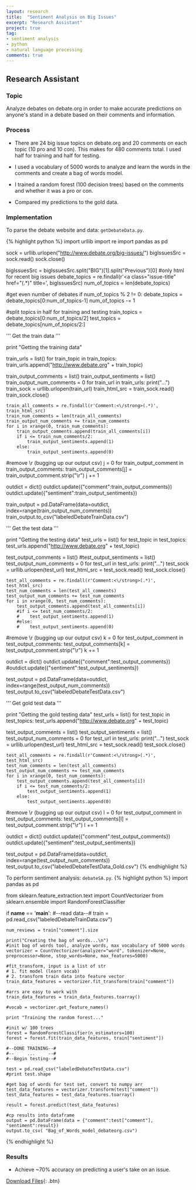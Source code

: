 ```yaml
---
layout: research
title:  "Sentiment Analysis on Big Issues"
excerpt: "Research Assistant"
project: true
tag:
- sentiment analysis
- python
- natural language processing
comments: true
---
```


## Research Assistant

### Topic

Analyze debates on debate.org in order to make accurate predictions on anyone's stand in a debate based on their comments and information.

### Process

* There are 24 big issue topics on debate.org and 20 comments on each topic (10 pro and 10 con). This makes for 480 comments total. I used half for training and half for testing.

* I used a vocabulary of 5000 words to analyze and learn the words in the comments and create a bag of words model.

* I trained a random forest (100 decision trees) based on the comments and whether it was a pro or con.

* Compared my predictions to the gold data.

### Implementation

To parse the debate website and data: `getDebateData.py`.

{% highlight python %}
import urllib
import re
import pandas as pd

sock = urllib.urlopen("http://www.debate.org/big-issues/")
bigIssuesSrc = sock.read()
sock.close()

bigIssuesSrc = bigIssuesSrc.split("BIG")[1].split("Previous")[0] #only html for recent big issues
debate_topics = re.findall(r'<a class="issue-title" href="(.*)" title=', bigIssuesSrc)
num_of_topics = len(debate_topics)

#get even number of debates
if num_of_topics % 2 != 0:
    debate_topics = debate_topics[0:num_of_topics-1]
    num_of_topics -= 1

#split topics in half for training and testing
train_topics = debate_topics[0:num_of_topics/2]
test_topics = debate_topics[num_of_topics/2:]

'''
Get the train data
'''

print "Getting the training data"

train_urls = list()
for train_topic in train_topics:
    train_urls.append("http://www.debate.org" + train_topic)

train_output_comments = list()
train_output_sentiments = list()
train_output_num_comments = 0
for train_url in train_urls:
    print("...")
    train_sock = urllib.urlopen(train_url)
    train_html_src = train_sock.read()
    train_sock.close()

    train_all_comments = re.findall(r'Comment:<\/strong>(.*)', train_html_src)
    train_num_comments = len(train_all_comments)
    train_output_num_comments += train_num_comments
    for i in xrange(0, train_num_comments):
        train_output_comments.append(train_all_comments[i])
        if i <= train_num_comments/2:
            train_output_sentiments.append(1)
        else:
            train_output_sentiments.append(0)

#remove \r (bugging up our output csv)
j = 0
for train_output_comment in train_output_comments:
    train_output_comments[j] = train_output_comment.strip("\r")
    j += 1

outdict = dict()
outdict.update({"comment":train_output_comments})
outdict.update({"sentiment":train_output_sentiments})

train_output = pd.DataFrame(data=outdict, index=range(train_output_num_comments))
train_output.to_csv("labeledDebateTrainData.csv")

'''
Get the test data
'''

print "Getting the testing data"
test_urls = list()
for test_topic in test_topics:
    test_urls.append("http://www.debate.org" + test_topic)

test_output_comments = list()
#test_output_sentiments = list()
test_output_num_comments = 0
for test_url in test_urls:
    print("...")
    test_sock = urllib.urlopen(test_url)
    test_html_src = test_sock.read()
    test_sock.close()

    test_all_comments = re.findall(r'Comment:<\/strong>(.*)', test_html_src)
    test_num_comments = len(test_all_comments)
    test_output_num_comments += test_num_comments
    for i in xrange(0, test_num_comments):
        test_output_comments.append(test_all_comments[i])
        #if i <= test_num_comments/2:
        #    test_output_sentiments.append(1)
        #else:
        #    test_output_sentiments.append(0)

#remove \r (bugging up our output csv)
k = 0
for test_output_comment in test_output_comments:
    test_output_comments[k] = test_output_comment.strip("\r")
    k += 1

outdict = dict()
outdict.update({"comment":test_output_comments})
#outdict.update({"sentiment":test_output_sentiments})

test_output = pd.DataFrame(data=outdict, index=range(test_output_num_comments))
test_output.to_csv("labeledDebateTestData.csv")

'''
Get gold test data
'''

print "Getting the gold testing data"
test_urls = list()
for test_topic in test_topics:
    test_urls.append("http://www.debate.org" + test_topic)

test_output_comments = list()
test_output_sentiments = list()
test_output_num_comments = 0
for test_url in test_urls:
    print("...")
    test_sock = urllib.urlopen(test_url)
    test_html_src = test_sock.read()
    test_sock.close()

    test_all_comments = re.findall(r'Comment:<\/strong>(.*)', test_html_src)
    test_num_comments = len(test_all_comments)
    test_output_num_comments += test_num_comments
    for i in xrange(0, test_num_comments):
        test_output_comments.append(test_all_comments[i])
        if i <= test_num_comments/2:
            test_output_sentiments.append(1)
        else:
            test_output_sentiments.append(0)

#remove \r (bugging up our output csv)
l = 0
for test_output_comment in test_output_comments:
    test_output_comments[l] = test_output_comment.strip("\r")
    l += 1

outdict = dict()
outdict.update({"comment":test_output_comments})
outdict.update({"sentiment":test_output_sentiments})

test_output = pd.DataFrame(data=outdict, index=range(test_output_num_comments))
test_output.to_csv("labeledDebateTestData_Gold.csv")
{% endhighlight %}


To perform sentiment analysis: `debateSA.py`.
{% highlight python %}
import pandas as pd

from sklearn.feature_extraction.text import CountVectorizer
from sklearn.ensemble import RandomForestClassifier

if __name__ == '__main__':
    #--read data--#
    train = pd.read_csv("labeledDebateTrainData.csv")

    num_reviews = train["comment"].size

    print("Creating the bag of words...\n")
    #init bag of words tool, analyze words, max vocabulary of 5000 words
    vectorizer = CountVectorizer(analyzer="word", tokenizer=None, preprocessor=None, stop_words=None, max_features=5000)

    #fit_transform, input is a list of str
    # 1. fit model (learn vocab)
    # 2. transform train data into feature vector
    train_data_features = vectorizer.fit_transform(train["comment"])

    #arrs are easy to work with
    train_data_features = train_data_features.toarray()

    #vocab = vectorizer.get_feature_names()

    print "Training the random forest..."

    #init w/ 100 trees
    forest = RandomForestClassifier(n_estimators=100)
    forest = forest.fit(train_data_features, train["sentiment"])

    #--DONE TRAINING--#
    #--     ...     --#
    #--Begin testing--#

    test = pd.read_csv("labeledDebateTestData.csv")
    #print test.shape

    #get bag of words for test set, convert to numpy arr
    test_data_features = vectorizer.transform(test["comment"])
    test_data_features = test_data_features.toarray()

    result = forest.predict(test_data_features)

    #cp results into dataframe
    output = pd.DataFrame(data = {"comment":test["comment"], "sentiment":result})
    output.to_csv( "Bag_of_Words_model_debateorg.csv")
{% endhighlight %}





### Results

* Achieve ~70% accuracy on predicting a user's take on an issue.

[Download Files](/assets/img/research/files.zip){: .btn}



<!-----
layout: post
title:  "A Post with a Video"
date:   2016-03-15
excerpt: "Custom written post descriptions are the way to go... if you're not lazy."
project: true
tag:
- sample
- post
- video
comments: true
----->

<!--<iframe width="560" height="315" src="//www.youtube.com/embed/SU3kYxJmWuQ" frameborder="0"> </iframe>

Video embeds are responsive and scale with the width of the main content block with the help of [FitVids](http://fitvidsjs.com/).

Not sure if this only effects Kramdown or if it's an issue with Markdown in general. But adding YouTube video embeds causes errors when building your Jekyll site. To fix add a space between the `<iframe>` tags and remove `allowfullscreen`. Example below:

{% highlight html %}
<iframe width="560" height="315" src="//www.youtube.com/embed/SU3kYxJmWuQ" frameborder="0"> </iframe>
{% endhighlight %}-->
